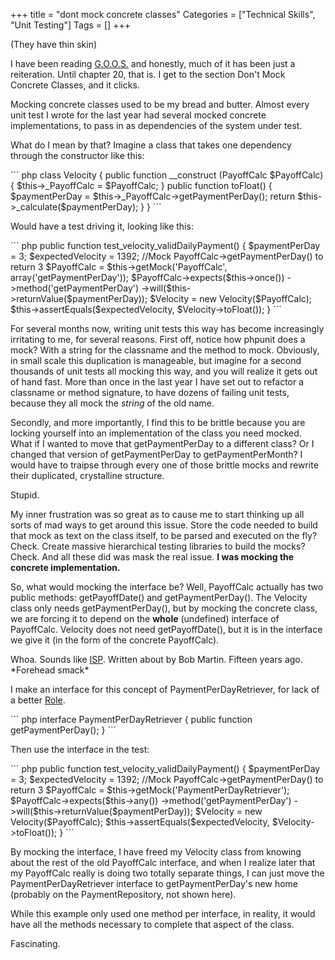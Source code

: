 +++
title = "dont mock concrete classes"
Categories = ["Technical Skills", "Unit Testing"]
Tags = []
+++
<p>(They have thin skin)</p>
<p>I have been
reading <a href="http://www.amazon.com/Growing-Object-Oriented-Software-Guided-Tests/dp/0321503627/ref=sr_1_1?ie=UTF8&amp;s=books&amp;qid=1303935530&amp;sr=8-1"
target="_blank">G.O.O.S.</a> and honestly, much of it has been just a
reiteration. Until chapter 20, that is. I get to the section Don't
Mock Concrete Classes, and it clicks.
</p>
<p>
 Mocking concrete classes used to be my bread and butter. Almost every
 unit test I wrote for the last year had several mocked concrete
 implementations, to pass in as dependencies of the system under test.
</p>
<p>
What do I mean by that? Imagine a class that takes one dependency
through the constructor like this:
</p>
``` php
class Velocity {
  public function __construct (PayoffCalc $PayoffCalc) {
    $this->_PayoffCalc = $PayoffCalc;
  }
  public function toFloat() {
    $paymentPerDay = $this->_PayoffCalc->getPaymentPerDay();
    return $this->_calculate($paymentPerDay);
  }
}
```
<p>
Would have a test driving it, looking like this:
</p>
``` php
public function test_velocity_validDailyPayment() {
  $paymentPerDay = 3;
  $expectedVelocity = 1392;
  //Mock PayoffCalc->getPaymentPerDay() to return 3
  $PayoffCalc = $this->getMock('PayoffCalc', array('getPaymentPerDay')); 
  $PayoffCalc->expects($this->once())
             ->method('getPaymentPerDay')
             ->will($this->returnValue($paymentPerDay));
  $Velocity = new Velocity($PayoffCalc);
  $this->assertEquals($expectedVelocity, $Velocity->toFloat());
}
```
</p>
<p>
For several months now, writing unit tests this way has become
increasingly irritating to me, for several reasons. First off, notice
how phpunit does a mock? With a string for the classname and the
method to mock. Obviously, in small scale this duplication is
manageable, but imagine for a second thousands of unit tests all
mocking this way, and you will realize it gets out of hand fast. More
than once in the last year I have set out to refactor a classname or
method signature, to have dozens of failing unit tests, because they
all mock the <em>string</em> of the old name.
</p>
<p>
 Secondly, and more importantly, I find this to be brittle because you
 are locking yourself into an implementation of the class you need
 mocked. What if I wanted to move that getPaymentPerDay to a different
 class? Or I changed that version of getPaymentPerDay to
 getPaymentPerMonth? I would have to traipse through every one of
 those brittle mocks and rewrite their duplicated, crystalline
 structure.
</p>
<p>
 Stupid.
</p>
<p>
My inner frustration was so great as to cause me to start thinking up
all sorts of mad ways to get around this issue. Store the code needed
to build that mock as text on the class itself, to be parsed and
executed on the fly? Check. Create massive hierarchical testing
libraries to build the mocks? Check. And all these did was mask the
real issue. <strong>I was mocking the concrete
implementation.</strong>
</p>
<p>
 So, what would mocking the interface be? Well, PayoffCalc actually
 has two public methods: getPayoffDate() and getPaymentPerDay(). The
 Velocity class only needs getPaymentPerDay(), but by mocking the
 concrete class, we are forcing it to depend on
 the <strong>whole</strong> (undefined) interface of PayoffCalc.
 Velocity does not need getPayoffDate(), but it is in the interface we
 give it (in the form of the concrete PayoffCalc).
</p>
<p>
 Whoa. Sounds
 like <a href="http://en.wikipedia.org/wiki/Interface_segregation_principle"
 target="_blank">ISP</a>. Written about by Bob Martin. Fifteen years
 ago. *Forehead smack*
</p>
<p>
I make an interface for this concept of PaymentPerDayRetriever, for
lack of a
better <a href="http://martinfowler.com/bliki/RoleInterface.html"
target="_blank">Role</a>.
</p>
``` php
interface PaymentPerDayRetriever {
  public function getPaymentPerDay();
}
```
<p>
Then use the interface in the test:
</p>
``` php
public function test_velocity_validDailyPayment() {
    $paymentPerDay = 3;
    $expectedVelocity = 1392;
    //Mock PayoffCalc->getPaymentPerDay() to return 3
    $PayoffCalc = $this->getMock('PaymentPerDayRetriever');
    $PayoffCalc->expects($this->any())
        ->method('getPaymentPerDay')
        ->will($this->returnValue($paymentPerDay));
       $Velocity = new Velocity($PayoffCalc);
    $this->assertEquals($expectedVelocity, $Velocity->toFloat());
}
```
<p>
By mocking the interface, I have freed my Velocity class from knowing
about the rest of the old PayoffCalc interface, and when I realize
later that my PayoffCalc really is doing two totally separate things,
I can just move the PaymentPerDayRetriever interface to
getPaymentPerDay's new home (probably on the PaymentRepository, not
shown here).
</p>
<p>
 While this example only used one method per interface, in reality, it
 would have all the methods necessary to complete that aspect of the
 class.
</p>
<p>
Fascinating.
</p>
